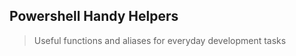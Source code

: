 Powershell Handy Helpers
------------------------
> Useful functions and aliases for everyday development tasks